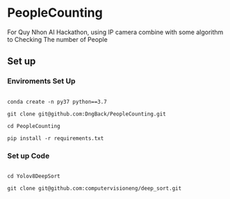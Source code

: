 # PeopleCounting

For Quy Nhon AI Hackathon, using IP camera combine with some algorithm to Checking The number of People

## Set up

### Enviroments Set Up

```

conda create -n py37 python==3.7

git clone git@github.com:DngBack/PeopleCounting.git

cd PeopleCounting 

pip install -r requirements.txt
```

### Set up Code

```

cd Yolov8DeepSort 

git clone git@github.com:computervisioneng/deep_sort.git

```
